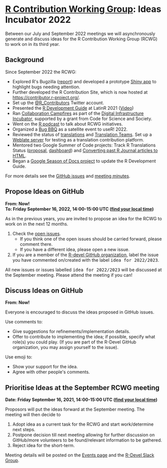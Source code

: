 # [R Contribution Working Group](https://contributor.r-project.org/working-group): Ideas Incubator 2022

Between our July and September 2022 meetings we will asynchronously generate and discuss ideas for the R Contribution Working Group (RCWG) to work on in its third year.

## Background

Since September 2022 the RCWG:

 - Explored R's Bugzilla ([report](https://llrs.github.io/bugzilla_viz/)) and developed a prototype [Shiny app](https://github.com/llrs/open_bugs) to highlight bugs needing attention. 
 - Further developed the R Contribution Site, which is now hosted at https://contributor.r-project.org/. 
 - Set up the [@R_Contributors](https://twitter.com/R_Contributors) Twitter account. 
 - Presented the [R Development Guide](https://contributor.r-project.org/rdevguide) at LatinR 2021 ([Video](https://www.youtube.com/watch?v=VzPia_PAxvw))
 - Ran [Collaboration Campfires](https://contributor.r-project.org/events/collaboration-campfires) as part of the [Digital Infrastructure Incubator](https://incubator.codeforscience.org/cohort), supported by a grant from Code for Science and Society.
 - Went on the [R podcast](https://r-podcast.org/034-collaborative-campfires/) to talk about RCWG initiatives.
 - Organized a [Bug BBQ](https://contributor.r-project.org/events/bug-bbq) as a satellite event to useR! 2022.
 - Reviewed the status of [translations](https://blog.r-project.org/2022/07/25/r-can-use-your-help-translating-r-messages/index.html) and [Translation Teams](https://developer.r-project.org/TranslationTeams.html). Set up a [Weblate server](https://translate.rx.studio/projects/r-project/) for testing as a translation contribution platform.
 - Mentored two Google Summer of Code projects: Track R Translations Status ([proposal](https://github.com/rstats-gsoc/gsoc2022/wiki/Track-R-Translations-Status), [dashboard](https://github.com/r-devel/translations)) and [Converting past R Journal articles to HTML](https://github.com/rstats-gsoc/gsoc2022/wiki/Converting-past-R-Journal-articles-to-HTML).
 - Began a [Google Season of Docs project](https://github.com/rstats-gsod/gsod2022/wiki/GSOD-2022-Proposal) to update the R Development Guide.

For more details see the [GitHub issues](https://github.com/r-devel/rcontribution/issues) and [meeting minutes](https://github.com/r-devel/rcontribution/tree/main/team_minutes).

## Propose Ideas on GitHub 

**From: Now!**  
**To: Friday September 16, 2022, 14:00-15:00 UTC ([find your local time](https://arewemeetingyet.com/UTC/2022-09-16/14:00/R%20Contribution%20Working%20Group))**

As in the previous years, you are invited to propose an idea for the RCWG to work on in the next 12 months.

1. Check the [open issues](https://github.com/r-devel/rcontribution/issues?q=is%3Aopen+is%3Aissue).
    - If you think one of the open issues should be carried forward, please comment there.
    - If you have a different idea, please open a new issue.
2. If you are a member of the [R-devel GitHub organization](https://github.com/orgs/r-devel/people), label the issue you have commented on/created with the label <kbd>idea for 2022/2023</kbd>.

All new issues or issues labelled <kbd>idea for 2022/2023</kbd> will be discussed at the September meeting. Please attend the meeting if you can!

## Discuss Ideas on GitHub

**From: Now!**  

Everyone is encouraged to discuss the ideas proposed in GitHub issues. 

Use comments to:
 - Give suggestions for refinements/implementation details.
 - Offer to contribute to implementing the idea; if possible, specify what role(s) you could play. (If you are part of the R-Devel GitHub organization, you may assign yourself to the issue). 

Use emoji to:
 - Show your support for the idea.
 - Agree with other people's comments.

## Prioritise Ideas at the September RCWG meeting

**Date: Friday September 16, 2021, 14:00-15:00 UTC  ([find your local time](https://arewemeetingyet.com/UTC/2022-09-16/14:00/R%20Contribution%20Working%20Group))**

Proposors will put the ideas forward at the September meeting. The meeting will then decide to 

1. Adopt idea as a current task for the RCWG and start work/determine next steps.
2. Postpone decision till next meeting allowing for further discussion on GitHub/more volunteers to be found/relevant information to be gathered.
3. Reject idea for the short-term.

Meeting details will be posted on the [Events page](https://contributor.r-project.org/events/) and the [R-Devel Slack Group](https://forwards.github.io/rcontribution/slack).
